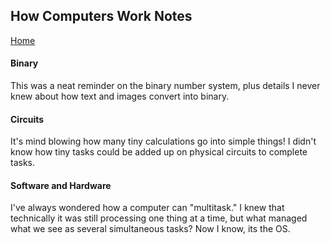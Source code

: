 ## How Computers Work Notes
[Home](https://tjohnson986.github.io/reading-notes/)

#### Binary
This was a neat reminder on the binary number system, plus details I never knew about how text and images convert into binary. 

#### Circuits
It's mind blowing how many tiny calculations go into simple things! I didn't know how tiny tasks could be added up on physical circuits to complete tasks. 

#### Software and Hardware
I've always wondered how a computer can "multitask." I knew that technically it was still processing one thing at a time, but what managed what we see as several simultaneous tasks? Now I know, its the OS. 